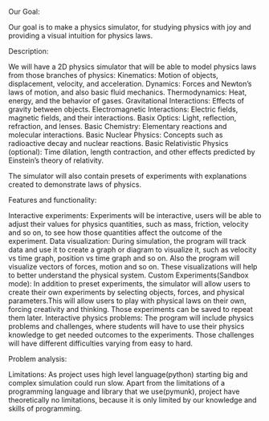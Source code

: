 Our Goal:

Our goal is to make a physics simulator, for studying physics with joy and providing a visual intuition for physics laws.

Description:

We will have a 2D physics simulator that will be able to model physics laws from those branches of physics:
Kinematics: Motion of objects, displacement, velocity, and acceleration.
Dynamics: Forces and Newton’s laws of motion, and also basic fluid mechanics.
Thermodynamics: Heat, energy, and the behavior of gases.
Gravitational Interactions: Effects of gravity between objects.
Electromagnetic Interactions: Electric fields, magnetic fields, and their interactions.
Basix Optics: Light, reflection, refraction, and lenses.
Basic Chemistry: Elementary reactions and molecular interactions.
Basic Nuclear Physics: Concepts such as radioactive decay and nuclear reactions.
Basic Relativistic Physics (optional): Time dilation, length contraction, and other effects predicted by Einstein’s theory of relativity.

The simulator will also contain presets of experiments with explanations created to demonstrate laws of physics.

Features and functionality:

Interactive experiments: Experiments will be interactive, users will be able to adjust their values for physics quantities, such as mass, friction, velocity and so on, to see how those quantities affect the outcome of the experiment. 
Data visualization: During simulation, the program will track data and use it to create a graph or diagram to visualize it, such as velocity vs time graph, position vs time graph and so on. Also the program will visualize vectors of forces, motion and so on. These visualizations will help to better understand the physical system.
Custom Experiments(Sandbox mode): In addition to preset experiments, the simulator will allow users to create their own experiments by selecting objects, forces, and physical parameters.This will allow users to play with physical laws on their own, forcing creativity and thinking. Those experiments can be saved to repeat them later.
Interactive physics problems: The program will include physics problems and challenges, where students will have to use their physics knowledge to get needed outcomes to the experiments. Those challenges will have different difficulties varying from easy to hard.

Problem analysis:

Limitations:
As project uses high level language(python) starting big and complex simulation could run slow. Apart from the limitations of a programming language and library that we use(pymunk), project have theoretically no limitations, because it is only limited by our knowledge and skills of programming.

 
